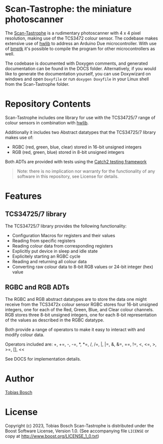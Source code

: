 # Scan-Tastrophe: the miniature photoscanner

The [Scan-Tastrophe](https://github.com/toob01/Scan-Tastrophe/) is a rudimentary photoscanner with 4 x 4 pixel resolution, making use of the TCS3472 colour sensor.
The codebase makes extensive use of [hwlib](https://github.com/wovo/hwlib) to address an Arduino Due microcontroller.
With use of [bmptk](https://github.com/wovo/bmptk) it's possible to compile the program for other microcontrollers as well.

The codebase is documented with Doxygen comments, and generated documentation can be found in the DOCS folder.
Alternatively, if you would like to generate the documentation yourself, you can use Doxywizard on windows and open `Doxyfile` or run `doxygen Doxyfile` in your Linux shell from the Scan-Tastrophe folder. 

# Repository Contents
Scan-Tastrophe includes one library for use with the TCS34725/7 range of colour sensors in combination with [hwlib](https://github.com/wovo/hwlib).

Additionally it includes two Abstract datatypes that the TCS34725/7 library makes use of:
  - RGBC (red, green, blue, clear) stored in 16-bit unsigned integers
  - RGB (red, green, blue) stored in 8-bit unsigned integers

Both ADTs are provided with tests using the [Catch2 testing framework](https://github.com/catchorg/Catch2)
> Note: there is no implication nor warranty for the functionality of any software in this repository, see License for details.

# Features

## TCS34725/7 library

The TCS34725/7 library provides the following functionality:
- Configuration Macros for registers and their values
- Reading from specific registers
- Reading colour data from corresponding registers
- Explicitly put device in sleep and idle state
- Explicitely starting an RGBC cycle
- Reading and returning all colour data
- Converting raw colour data to 8-bit RGB values or 24-bit integer (hex) value

## RGBC and RGB ADTs

The RGBC and RGB abstract datatypes are to store the data one might receive from the TCS3472x colour sensor
RGBC stores four 16-bit unsigned integers, one for each of the Red, Green, Blue, and Clear colour channels.
RGB stores three 8-bit unsigned integers, one for each 8-bit representation of the values as described in the RGBC datatype.

Both provide a range of operators to make it easy to interact with and modify colour data.

Operators included are: +, +=, -, -=, *, *=, /, /=, |, |=, &, &=, ==, !=, <, <=, >, >=, [], <<

See DOCS for implementation details.

# Author

[Tobias Bosch](https://github.com/toob01)

# License

Copyright (c) 2023, Tobias Bosch
Scan-Tastrophe is distributed under the Boost Software License, Version 1.0. 
(See accompanying file `LICENSE` or copy at http://www.boost.org/LICENSE_1_0.txt)
